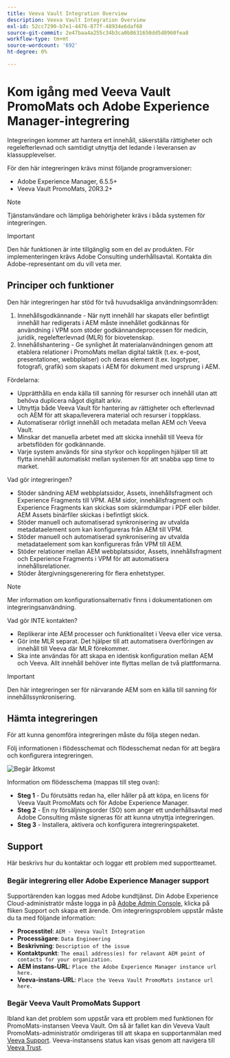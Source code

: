```yaml
---
title: Veeva Vault Integration Overview
description: Veeva Vault Integration Overview
exl-id: 52cc7290-b7e1-4476-877f-48934e6daf68
source-git-commit: 2e47baa4a255c34b3ca0b8631650dd5d8960fea8
workflow-type: tm+mt
source-wordcount: '692'
ht-degree: 0%

---
```


# Kom igång med Veeva Vault PromoMats och Adobe Experience Manager-integrering

Integreringen kommer att hantera ert innehåll, säkerställa rättigheter och regelefterlevnad och samtidigt utnyttja det ledande i leveransen av klassupplevelser.

För den här integreringen krävs minst följande programversioner:

* Adobe Experience Manager, 6.5.5+
* Veeva Vault PromoMats, 20R3.2+

>[!NOTE]
>
>Tjänstanvändare och lämpliga behörigheter krävs i båda systemen för integreringen.
>

>[!IMPORTANT]
>
>Den här funktionen är inte tillgänglig som en del av produkten. För implementeringen krävs Adobe Consulting underhållsavtal. Kontakta din Adobe-representant om du vill veta mer.
>

## Principer och funktioner

Den här integreringen har stöd för två huvudsakliga användningsområden:

1. Innehållsgodkännande - När nytt innehåll har skapats eller befintligt innehåll har redigerats i AEM måste innehållet godkännas för användning i VPM som stöder godkännandeprocessen för medicin, juridik, regelefterlevnad (MLR) för biovetenskap.
1. Innehållshantering - Ge synlighet åt materialanvändningen genom att etablera relationer i PromoMats mellan digital taktik (t.ex. e-post, presentationer, webbplatser) och deras element (t.ex. logotyper, fotografi, grafik) som skapats i AEM för dokument med ursprung i AEM.

Fördelarna:

* Upprätthålla en enda källa till sanning för resurser och innehåll utan att behöva duplicera något digitalt arkiv.
* Utnyttja både Veeva Vault för hantering av rättigheter och efterlevnad och AEM för att skapa/leverera material och resurser i toppklass.
* Automatiserar rörligt innehåll och metadata mellan AEM och Veeva Vault.
* Minskar det manuella arbetet med att skicka innehåll till Veeva för arbetsflöden för godkännande.
* Varje system används för sina styrkor och kopplingen hjälper till att flytta innehåll automatiskt mellan systemen för att snabba upp time to market.

Vad gör integreringen?

* Stöder sändning AEM webbplatssidor, Assets, innehållsfragment och Experience Fragments till VPM. AEM sidor, innehållsfragment och Experience Fragments kan skickas som skärmdumpar i PDF eller bilder. AEM Assets binärfiler skickas i befintligt skick.
* Stöder manuell och automatiserad synkronisering av utvalda metadataelement som kan konfigureras från AEM till VPM.
* Stöder manuell och automatiserad synkronisering av utvalda metadataelement som kan konfigureras från VPM till AEM.
* Stöder relationer mellan AEM webbplatssidor, Assets, innehållsfragment och Experience Fragments i VPM för att automatisera innehållsrelationer.
* Stöder återgivningsgenerering för flera enhetstyper.

>[!NOTE]
>
>Mer information om konfigurationsalternativ finns i dokumentationen om integreringsanvändning.
>

Vad gör INTE kontakten?

* Replikerar inte AEM processer och funktionalitet i Veeva eller vice versa.
* Gör inte MLR separat. Det hjälper till att automatisera överföringen av innehåll till Veeva där MLR förekommer.
* Ska inte användas för att skapa en identisk konfiguration mellan AEM och Veeva. Allt innehåll behöver inte flyttas mellan de två plattformarna.


>[!IMPORTANT]
>
>Den här integreringen ser för närvarande AEM som en källa till sanning för innehållssynkronisering.

## Hämta integreringen

För att kunna genomföra integreringen måste du följa stegen nedan.

Följ informationen i flödesschemat och flödesschemat nedan för att begära och konfigurera integreringen.

![Begär åtkomst](assets/integration-request.png)

Information om flödesschema (mappas till steg ovan):

* **Steg 1** - Du förutsätts redan ha, eller håller på att köpa, en licens för Veeva Vault PromoMats och för Adobe Experience Manager.
* **Steg 2** - En ny försäljningsorder (SO) som anger ett underhållsavtal med Adobe Consulting måste signeras för att kunna utnyttja integreringen.
* **Steg 3** - Installera, aktivera och konfigurera integreringspaketet.

## Support

Här beskrivs hur du kontaktar och loggar ett problem med supportteamet.

### Begär integrering eller Adobe Experience Manager support

Supportärenden kan loggas med Adobe kundtjänst. Din Adobe Experience Cloud-administratör måste logga in på [Adobe Admin Console](https://adminconsole.adobe.com/), klicka på fliken Support och skapa ett ärende. Om integreringsproblem uppstår måste du ta med följande information:

* **Processtitel**: `AEM - Veeva Vault Integration`
* **Processägare**: `Data Engineering`
* **Beskrivning**: `Description of the issue`
* **Kontaktpunkt**: `The email address(es) for relavant AEM point of contacts for your organization.`
* **AEM instans-URL**: `Place the Adobe Experience Manager instance url here.`
* **Veeva-instans-URL**: `Place the Veeva Vault PromoMats instance url here.`

### Begär Veeva Vault PromoMats Support

Ibland kan det problem som uppstår vara ett problem med funktionen för PromoMats-instansen Veeva Vault. Om så är fallet kan din Veveva Vault PromoMats-administratör omdirigeras till att skapa en supportanmälan med [Veeva Support](http://support.veeva.com/). Veeva-instansens status kan visas genom att navigera till [Veeva Trust](http://trust.veeva.com/).

